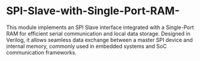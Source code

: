 # SPI-Slave-with-Single-Port-RAM-
This module implements an SPI Slave interface integrated with a Single-Port RAM for efficient serial communication and local data storage. Designed in Verilog, it allows seamless data exchange between a master SPI device and internal memory, commonly used in embedded systems and SoC communication frameworks.
